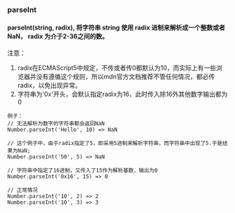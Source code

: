 ### parseInt
#### parseInt(string, radix), 将字符串 string 使用 radix 进制来解析成一个整数或者NaN， radix 为介于2-36之间的数。
注意：
1. radix在ECMAScript5中规定，不传或者传0都默认为10，而实际上有一些浏览器并没有遵循这个规则，所以mdn官方文档推荐不管任何情况，都必传radix，以免出现异常。
2. 字符串为'0x'开头，会默认指定radix为16，此时传入除16外其他数字输出都为0
```
例子：
// 无法解析为数字的字符串都会返回NaN
Number.parseInt('Hello', 10) => NaN

// 这个例子中，由于radix指定了5，即采用5进制来解析字符串，而字符串中出现了5.于是结果为NaN;
Number.parseInt('50', 5) => NaN

// 字符串中指定了16进制，又传入了15作为解析基数，输出为0
Number.parseInt('0x16', 15) => 0

// 正常情况
Number.parseInt('10', 2) => 2
Number.parseInt('10', 3) => 3
```
